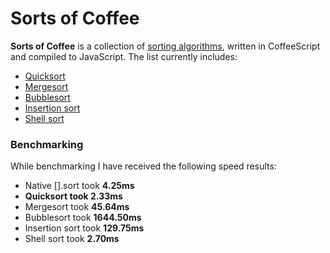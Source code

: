 # Sorts of Coffee
**Sorts of Coffee** is a collection of [sorting algorithms](http://en.wikipedia.org/wiki/Sorting_algorithm), written in CoffeeScript and compiled to JavaScript. The list currently includes:

* [Quicksort](http://en.wikipedia.org/wiki/Quicksort)
* [Mergesort](http://en.wikipedia.org/wiki/Merge_sort)
* [Bubblesort](http://en.wikipedia.org/wiki/Bubble_sort)
* [Insertion sort](http://en.wikipedia.org/wiki/Insertion_sort)
* [Shell sort](http://en.wikipedia.org/wiki/Shellsort)

### Benchmarking
While benchmarking I have received the following speed results:

* Native [].sort took **4.25ms**
* **Quicksort took 2.33ms**
* Mergesort took **45.64ms**
* Bubblesort took **1644.50ms**
* Insertion sort took **129.75ms**
* Shell sort took **2.70ms**
